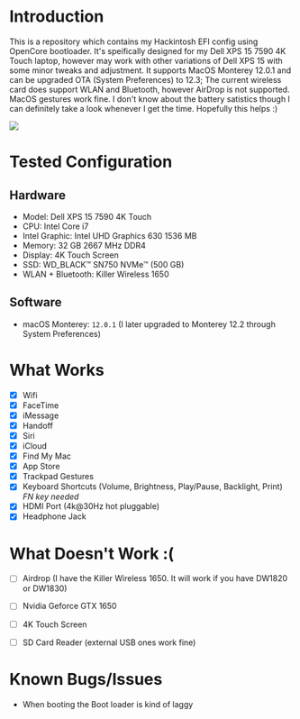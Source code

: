 # Introduction
This is a repository which contains my Hackintosh EFI config using OpenCore bootloader. It's speifically designed for my Dell XPS 15 7590 4K Touch laptop, however may work with other variations of Dell XPS 15 with some minor tweaks and adjustment. It supports MacOS Monterey 12.0.1 and can be upgraded OTA (System Preferences) to 12.3; The current wireless card does support WLAN and Bluetooth, however AirDrop is not supported. MacOS gestures work fine. I don't know about the battery satistics though I can definitely take a look whenever I get the time. Hopefully this helps :)


<img src="https://github.com/1nferious/Dell-XPS-15-7590-MacOS-Monterey--12.0.1--Hackintosh/blob/main/assets/proof.png">


# Tested Configuration
##  Hardware

* Model: Dell XPS 15 7590 4K Touch
* CPU: Intel Core i7
* Intel Graphic: Intel UHD Graphics 630 1536 MB 
* Memory: 32 GB 2667 MHz DDR4
* Display: 4K Touch Screen
* SSD: WD_BLACK:tm: SN750 NVMe:tm: (500 GB)
* WLAN + Bluetooth: Killer Wireless 1650

## Software
* macOS Monterey: `12.0.1` (I later upgraded to Monterey 12.2 through System Preferences)

# What Works
- [x] Wifi
- [x] FaceTime
- [x] iMessage
- [x] Handoff
- [x] Siri
- [x] iCloud
- [x] Find My Mac
- [x] App Store
- [x] Trackpad Gestures
- [x] Keyboard Shortcuts (Volume, Brightness, Play/Pause, Backlight, Print) *FN key needed*
- [x] HDMI Port (4k@30Hz hot pluggable)
- [x] Headphone Jack

# What Doesn't Work :(
- [ ] Airdrop (I have the Killer Wireless 1650. It will work if you have DW1820 or DW1830)
- [ ] Nvidia Geforce GTX 1650
- [ ] 4K Touch Screen
- [ ] SD Card Reader (external USB ones work fine)


# Known Bugs/Issues
* When booting the Boot loader is kind of laggy
